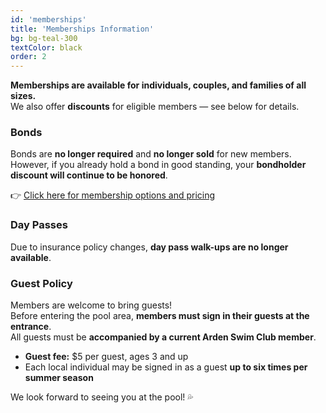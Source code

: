 ```yaml
---
id: 'memberships'
title: 'Memberships Information'
bg: bg-teal-300
textColor: black
order: 2
---
```


**Memberships are available for individuals, couples, and families of all sizes.**  
We also offer **discounts** for eligible members — see below for details.

### Bonds

Bonds are **no longer required** and **no longer sold** for new members.  
However, if you already hold a bond in good standing, your **bondholder discount will continue to be honored**.

👉 [Click here for membership options and pricing](https://www.esoftplanner.com/v3/planner/memberships.php?access=0dG81LSVxNmo65bCzW57uZyIpg==)

### Day Passes

Due to insurance policy changes, **day pass walk-ups are no longer available**.

### Guest Policy

Members are welcome to bring guests!  
Before entering the pool area, **members must sign in their guests at the entrance**.  
All guests must be **accompanied by a current Arden Swim Club member**.

- **Guest fee:** $5 per guest, ages 3 and up  
- Each local individual may be signed in as a guest **up to six times per summer season**

We look forward to seeing you at the pool! 💦
